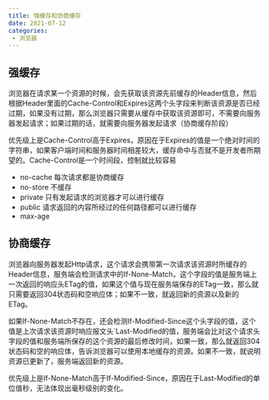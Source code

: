 ```yaml
---
title: 强缓存和协商缓存
date: 2021-07-12
categories: 
 - 浏览器
---
```


## 强缓存
浏览器在请求某一个资源的时候，会先获取该资源先前缓存的Header信息，然后根据Header里面的Cache-Control和Expires这两个头字段来判断该资源是否已经过期，如果没有过期，那么浏览器只需要从缓存中获取该资源即可，不需要向服务器发起请求；如果过期的话，就需要向服务器发起请求（协商缓存阶段）

优先级上是Cache-Control高于Expires，原因在于Expires的值是一个绝对时间的字符串，如果客户端时间和服务器时间相差较大，缓存命中与否就不是开发者所期望的。Cache-Control是一个时间段，控制就比较容易

- no-cache 每次请求都是协商缓存
- no-store 不缓存
- private 只有发起请求的浏览器才可以进行缓存
- public 请求返回的内容所经过的任何路径都可以进行缓存
- max-age


## 协商缓存
浏览器向服务器发起Http请求，这个请求会携带第一次请求该资源时所缓存的Header信息，服务端会检测请求中的If-None-Match，这个字段的值是服务端上一次返回的响应头ETag的值，如果这个值与现在服务端保存的ETag一致，那么就只需要返回304状态码和空响应体；如果不一致，就返回新的资源以及新的ETag。

如果If-None-Match不存在，还会检测If-Modified-Since这个头字段的值，这个值是上次请求该资源时响应报文头`Last-Modified的值，服务端会比对这个请求头字段的值和服务端所保存的这个资源的最后修改时间，如果一致，那么就返回304状态码和空的响应体，告诉浏览器可以使用本地缓存的资源。如果不一致，就说明资源已更新了，服务端返回新的资源。

优先级上是If-None-Match高于If-Modified-Since，原因在于Last-Modified的单位值秒，无法体现出毫秒级别的变化。
